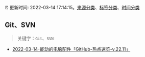 :alarm_clock: 更新时间: 2022-03-14 17:14:15。[来源分类](../README.md)、[标签分类](../TAGS.md)、[时间分类](../TIMELINE.md)

## Git、SVN


> 关键字：`Git`、`SVN`



- [2022-03-14-能动的电脑配件「GitHub-热点速览-v.22.11」](https://toutiao.io/k/s4njudj) 